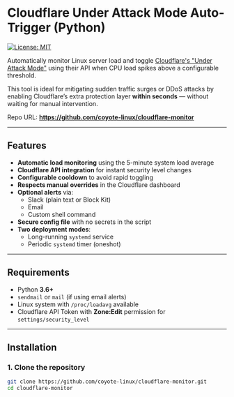 # Cloudflare Under Attack Mode Auto-Trigger (Python)

[![License: MIT](https://img.shields.io/badge/License-MIT-yellow.svg)](LICENSE)

Automatically monitor Linux server load and toggle [Cloudflare's "Under Attack Mode"](https://developers.cloudflare.com/ddos-protection/) using their API when CPU load spikes above a configurable threshold.  

This tool is ideal for mitigating sudden traffic surges or DDoS attacks by enabling Cloudflare’s extra protection layer **within seconds** — without waiting for manual intervention.

Repo URL: **https://github.com/coyote-linux/cloudflare-monitor**

---

## Features

- **Automatic load monitoring** using the 5-minute system load average
- **Cloudflare API integration** for instant security level changes
- **Configurable cooldown** to avoid rapid toggling
- **Respects manual overrides** in the Cloudflare dashboard
- **Optional alerts** via:
  - Slack (plain text or Block Kit)
  - Email
  - Custom shell command
- **Secure config file** with no secrets in the script
- **Two deployment modes**:
  - Long-running `systemd` service
  - Periodic `systemd` timer (oneshot)

---

## Requirements

- Python **3.6+**
- `sendmail` or `mail` (if using email alerts)
- Linux system with `/proc/loadavg` available
- Cloudflare API Token with **Zone:Edit** permission for `settings/security_level`

---

## Installation

### 1. Clone the repository
```bash
git clone https://github.com/coyote-linux/cloudflare-monitor.git
cd cloudflare-monitor
